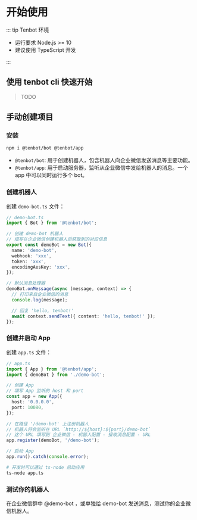 # 开始使用

::: tip Tenbot 环境

- 运行要求 Node.js >= 10
- 建议使用 TypeScript 开发

:::

## 使用 tenbot cli 快速开始

> TODO

## 手动创建项目

### 安装

```sh
npm i @tenbot/bot @tenbot/app
```

- `@tenbot/bot`: 用于创建机器人，包含机器人向企业微信发送消息等主要功能。
- `@tenbot/app`: 用于启动服务器，监听从企业微信中发给机器人的消息。一个 app 中可以同时运行多个 bot。

### 创建机器人

创建 `demo-bot.ts` 文件：

```ts
// demo-bot.ts
import { Bot } from '@tenbot/bot';

// 创建 demo-bot 机器人
// 填写在企业微信创建机器人后获取到的对应信息
export const demoBot = new Bot({
  name: 'demo-bot',
  webhook: 'xxx',
  token: 'xxx',
  encodingAesKey: 'xxx',
});

// 默认消息处理器
demoBot.onMessage(async (message, context) => {
  // 打印来自企业微信的消息
  console.log(message);

  // 回复 'hello, tenbot!'
  await context.sendText({ content: 'hello, tenbot!' });
});
```

### 创建并启动 App

创建 `app.ts` 文件：

```ts
// app.ts
import { App } from '@tenbot/app';
import { demoBot } from './demo-bot';

// 创建 App
// 填写 App 监听的 host 和 port
const app = new App({
  host: '0.0.0.0',
  port: 10080,
});

// 在路径 '/demo-bot' 上注册机器人
// 机器人将会监听在 URL `http://${host}:${port}/demo-bot`
// 这个 URL 填写到 企业微信 - 机器人配置 - 接收消息配置 - URL
app.register(demoBot, '/demo-bot');

// 启动 App
app.run().catch(console.error);
```

```sh
# 开发时可以通过 ts-node 启动应用
ts-node app.ts
```

### 测试你的机器人

在企业微信群中 @demo-bot ，或单独给 demo-bot 发送消息，测试你的企业微信机器人。
